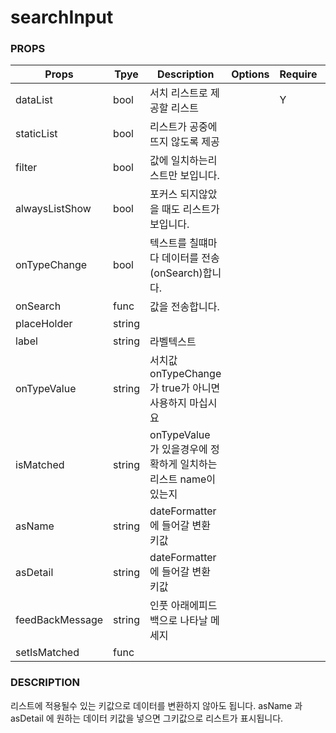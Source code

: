 # searchInput

### PROPS

| Props           | Tpye   | Description                                                      | Options | Require | Default |
| --------------- | ------ | ---------------------------------------------------------------- | ------- | ------- | ------- |
| dataList        | bool   | 서치 리스트로 제공할 리스트                                      |         | Y       | false   |
| staticList      | bool   | 리스트가 공중에 뜨지 않도록 제공                                 |         |         | false   |
| filter          | bool   | 값에 일치하는리스트만 보입니다.                                  |         |         | false   |
| alwaysListShow  | bool   | 포커스 되지않았을 때도 리스트가 보입니다.                        |         |         | false   |
| onTypeChange    | bool   | 텍스트를 칠떄마다 데이터를 전송(onSearch)합니다.                 |         |         | false   |
| onSearch        | func   | 값을 전송합니다.                                                 |         |         |
| placeHolder     | string |                                                                  |         |         |
| label           | string | 라벨텍스트                                                       |         |         |
| onTypeValue     | string | 서치값 onTypeChange 가 true가 아니면 사용하지 마십시요           |         |         |
| isMatched       | string | onTypeValue 가 있을경우에 정확하게 일치하는 리스트 name이 있는지 |         |         |
| asName          | string | dateFormatter에 들어갈 변환 키값                                 |         |         |
| asDetail        | string | dateFormatter에 들어갈 변환 키값                                 |         |         |
| feedBackMessage | string | 인풋 아래에피드백으로 나타날 메세지                              |         |         |
| setIsMatched    | func   |                                                                  |         |         |

### DESCRIPTION

리스트에 적용될수 있는 키값으로 데이터를 변환하지 않아도 됩니다.
asName 과 asDetail 에 원하는 데이터 키값을 넣으면 그키값으로 리스트가 표시됩니다.
